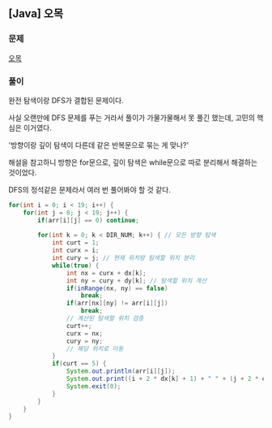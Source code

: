 ## [Java] 오목

### 문제

[오목](https://www.codetree.ai/missions/5/problems/O-mok/description)

### 풀이

완전 탐색이랑 DFS가 결합된 문제이다.

사실 오랜만에 DFS 문제를 푸는 거라서 풀이가 가물가물해서 못 풀긴 했는데, 고민의 핵심은 이거였다.

'방향이랑 깊이 탐색이 다른데 같은 반복문으로 묶는 게 맞나?'

해설을 참고하니 방향은 for문으로, 깊이 탐색은 while문으로 따로 분리해서 해결하는 것이었다.

DFS의 정석같은 문제라서 여러 번 풀어봐야 할 것 같다.


```java      
for(int i = 0; i < 19; i++) {
    for(int j = 0; j < 19; j++) {
        if(arr[i][j] == 0) continue;
        
        for(int k = 0; k < DIR_NUM; k++) { // 모든 방향 탐색
            int curt = 1;
            int curx = i;
            int cury = j; // 현재 위치랑 탐색할 위치 분리
            while(true) {
                int nx = curx + dx[k];
                int ny = cury + dy[k]; // 탐색할 위치 계산
                if(inRange(nx, ny) == false)
                    break;
                if(arr[nx][ny] != arr[i][j])
                    break;
                // 계산된 탐색할 위치 검증
                curt++;
                curx = nx;
                cury = ny;
                // 해당 위치로 이동
            }
            if(curt == 5) {
                System.out.println(arr[i][j]);
                System.out.print((i + 2 * dx[k] + 1) + " " + (j + 2 * dy[k] + 1));
                System.exit(0);
            }
        }
    }
}
```

